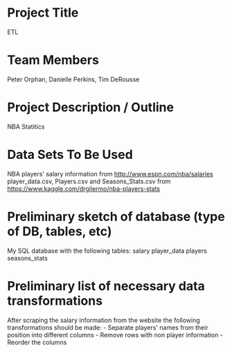# Project Title
ETL

# Team Members
Peter Orphan, Danielle Perkins, Tim DeRousse

# Project Description / Outline
NBA Statitics

# Data Sets To Be Used
NBA players' salary information from http://www.espn.com/nba/salaries
player_data.csv, Players.csv and Seasons_Stats.csv from https://www.kaggle.com/drgilermo/nba-players-stats

# Preliminary sketch of database (type of DB, tables, etc)
My SQL database with the following tables:
salary
player_data
players
seasons_stats


# Preliminary list of necessary data transformations
After scraping the salary information from the website the following transformations should be made:
    - Separate players' names from their position into different columns
    - Remove rows with non player information
    - Reorder the columns